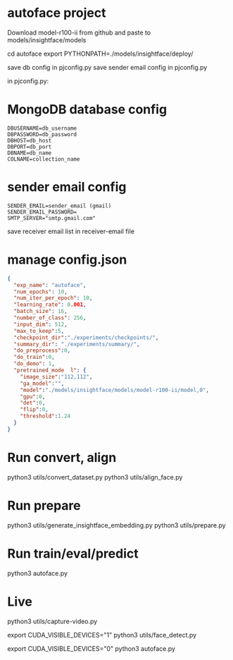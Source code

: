 # autoface project
Download model-r100-ii from github and paste to models/insightface/models


cd autoface
export PYTHONPATH=./models/insightface/deploy/

save db config in pjconfig.py
save sender email config in pjconfig.py

in pjconfig.py:

  # MongoDB database config
    DBUSERNAME=db_username
    DBPASSWORD=db_password
    DBHOST=db_host
    DBPORT=db_port
    DBNAME=db_name
    COLNAME=collection_name

  # sender email config
    SENDER_EMAIL=sender_email (gmail)
    SENDER_EMAIL_PASSWORD=
    SMTP_SERVER="smtp.gmail.com"

save receiver email list in receiver-email file

# manage config.json
```json
{
  "exp_name": "autoface",
  "num_epochs": 10,
  "num_iter_per_epoch": 10,
  "learning_rate": 0.001,
  "batch_size": 16,
  "number_of_class": 256,
  "input_dim": 512,
  "max_to_keep":5,
  "checkpoint_dir":"./experiments/checkpoints/",
  "summary_dir": "./experiments/summary/",
  "do_preprocess":0,
  "do_train":0,
  "do_demo": 1,
  "pretrained_mode  l": {
    "image_size":"112,112",
    "ga_model":"",
    "model":"./models/insightface/models/model-r100-ii/model,0",
    "gpu":0,
    "det":0,
    "flip":0,
    "threshold":1.24
  }
}
```

# Run convert, align
python3 utils/convert_dataset.py
python3 utils/align_face.py

# Run prepare
python3 utils/generate_insightface_embedding.py
python3 utils/prepare.py

# Run train/eval/predict
python3 autoface.py

# Live
python3 utils/capture-video.py

export CUDA_VISIBLE_DEVICES="1"
python3 utils/face_detect.py

export CUDA_VISIBLE_DEVICES="0"
python3 autoface.py

